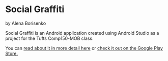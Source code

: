 # Social Graffiti
by Alena Borisenko

Social Graffiti is an Android application created using Android Studio as a project for the Tufts Comp150-MOB class.

You can [read about it in more detail here](https://socialgraffiti.wordpress.com) or [check it out on the Google Play Store.](https://play.google.com/store/apps/details?id=comp150.socialgraffiti)


